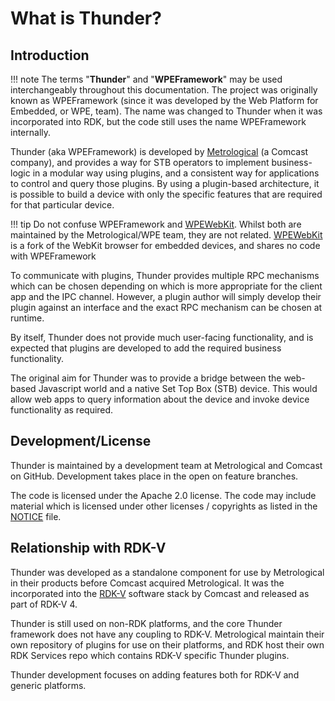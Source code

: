 # What is Thunder?
## Introduction

!!! note
	The terms "**Thunder**" and "**WPEFramework**" may be used interchangeably throughout this documentation. The project was originally known as WPEFramework (since it was developed by the Web Platform for Embedded, or WPE, team).	The name was changed to Thunder when it was incorporated into RDK, but the code still uses the name WPEFramework internally. 

Thunder (aka WPEFramework) is developed by [Metrological](https://www.metrological.com/) (a Comcast company), and provides a way for STB operators to implement business-logic in a modular way using plugins, and a consistent way for applications to control and query those plugins. By using a plugin-based architecture, it is possible to build a device with only the specific features that are required for that particular device.

!!! tip
	Do not confuse WPEFramework and [WPEWebKit](https://github.com/WebPlatformForEmbedded/WPEWebKit/). Whilst both are maintained by the Metrological/WPE team, they are not related. [WPEWebKit](https://github.com/WebPlatformForEmbedded/WPEWebKit/) is a fork of the WebKit browser for embedded devices, and shares no code with WPEFramework

To communicate with plugins, Thunder provides multiple RPC mechanisms which can be chosen depending on which is more appropriate for the client app and the IPC channel. However, a plugin author will simply develop their plugin against an interface and the exact RPC mechanism can be chosen at runtime.

By itself, Thunder does not provide much user-facing functionality, and is expected that plugins are developed to add the required business functionality.

The original aim for Thunder was to provide a bridge between the web-based Javascript world and a native Set Top Box (STB) device. This would allow web apps to query information about the device and invoke device functionality as required.

## Development/License

Thunder is maintained by a development team at Metrological and Comcast on GitHub. Development takes place in the open on feature branches.

The code is licensed under the Apache 2.0 license. The code may include material which is licensed under other licenses / copyrights as listed in the [NOTICE](https://github.com/rdkcentral/Thunder/blob/master/NOTICE) file. 

## Relationship with RDK-V

Thunder was developed as a standalone component for use by Metrological in their products before Comcast acquired Metrological. It was the incorporated into the [RDK-V](https://rdkcentral.com/) software stack by Comcast and released as part of RDK-V 4.

Thunder is still used on non-RDK platforms, and the core Thunder framework does not have any coupling to RDK-V. Metrological maintain their own repository of plugins for use on their platforms, and RDK host their own RDK Services repo which contains RDK-V specific Thunder plugins.

Thunder development focuses on adding features both for RDK-V and  generic platforms.
